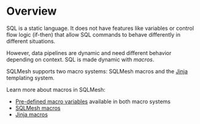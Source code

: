 # Overview

SQL is a static language. It does not have features like variables or control flow logic (if-then) that allow SQL commands to behave differently in different situations.

However, data pipelines are dynamic and need different behavior depending on context. SQL is made dynamic with *macros*. 

SQLMesh supports two macro systems: SQLMesh macros and the [Jinja](https://jinja.palletsprojects.com/en/3.1.x/) templating system.

Learn more about macros in SQLMesh:

- [Pre-defined macro variables](./macro_variables.md) available in both macro systems
- [SQLMesh macros](./sqlmesh_macros.md)
- [Jinja macros](./jinja_macros.md)
